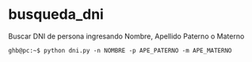 # busqueda_dni
Buscar DNI de persona ingresando Nombre, Apellido Paterno o Materno

```console
ghb@pc:~$ python dni.py -n NOMBRE -p APE_PATERNO -m APE_MATERNO
```
